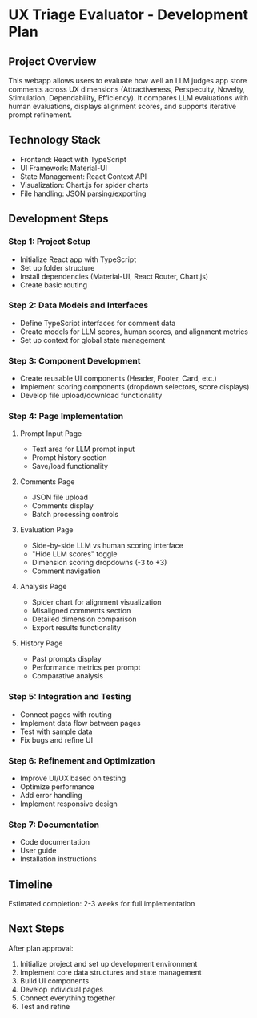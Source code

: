 # UX Triage Evaluator - Development Plan

## Project Overview
This webapp allows users to evaluate how well an LLM judges app store comments across UX dimensions (Attractiveness, Perspecuity, Novelty, Stimulation, Dependability, Efficiency). It compares LLM evaluations with human evaluations, displays alignment scores, and supports iterative prompt refinement.

## Technology Stack
- Frontend: React with TypeScript
- UI Framework: Material-UI
- State Management: React Context API
- Visualization: Chart.js for spider charts
- File handling: JSON parsing/exporting

## Development Steps

### Step 1: Project Setup
- Initialize React app with TypeScript
- Set up folder structure
- Install dependencies (Material-UI, React Router, Chart.js)
- Create basic routing

### Step 2: Data Models and Interfaces
- Define TypeScript interfaces for comment data
- Create models for LLM scores, human scores, and alignment metrics
- Set up context for global state management

### Step 3: Component Development
- Create reusable UI components (Header, Footer, Card, etc.)
- Implement scoring components (dropdown selectors, score displays)
- Develop file upload/download functionality

### Step 4: Page Implementation
1. Prompt Input Page
   - Text area for LLM prompt input
   - Prompt history section
   - Save/load functionality

2. Comments Page
   - JSON file upload
   - Comments display
   - Batch processing controls

3. Evaluation Page
   - Side-by-side LLM vs human scoring interface
   - "Hide LLM scores" toggle
   - Dimension scoring dropdowns (-3 to +3)
   - Comment navigation

4. Analysis Page
   - Spider chart for alignment visualization
   - Misaligned comments section
   - Detailed dimension comparison
   - Export results functionality

5. History Page
   - Past prompts display
   - Performance metrics per prompt
   - Comparative analysis

### Step 5: Integration and Testing
- Connect pages with routing
- Implement data flow between pages
- Test with sample data
- Fix bugs and refine UI

### Step 6: Refinement and Optimization
- Improve UI/UX based on testing
- Optimize performance
- Add error handling
- Implement responsive design

### Step 7: Documentation
- Code documentation
- User guide
- Installation instructions

## Timeline
Estimated completion: 2-3 weeks for full implementation

## Next Steps
After plan approval:
1. Initialize project and set up development environment
2. Implement core data structures and state management
3. Build UI components
4. Develop individual pages
5. Connect everything together
6. Test and refine
